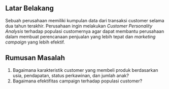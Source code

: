 ## **Latar Belakang**

Sebuah perusahaan memiliki kumpulan data dari transaksi customer selama dua tahun terakhir. Perusahaan ingin melakukan *Customer Personality Analysis* terhadap populasi customernya agar dapat membantu perusahaan dalam membuat perencanaan penjualan yang lebih tepat dan *marketing campaign* yang lebih efektif.

## **Rumusan Masalah**

1. Bagaimana karakteristik customer yang membeli produk berdasarkan usia, pendapatan, status perkawinan, dan jumlah anak?
2. Bagaimana efektifitas campaign terhadap populasi customer?

